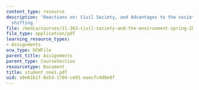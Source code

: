 ```yaml
---
content_type: resource
description: 'Reactions on: Civil Society, and Advantages to the society by the power
  shifting.'
file: /media/courses/11-363-civil-society-and-the-environment-spring-2005/a9e61b1f8e53170dce91eaecfc4d0e0f_student_one1.pdf
file_type: application/pdf
learning_resource_types:
- Assignments
ocw_type: OCWFile
parent_title: Assignments
parent_type: CourseSection
resourcetype: Document
title: student_one1.pdf
uid: a9e61b1f-8e53-170d-ce91-eaecfc4d0e0f
---
```

